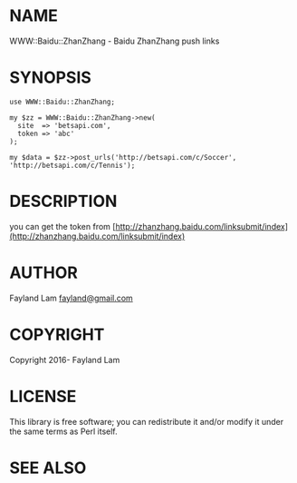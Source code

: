 # NAME

WWW::Baidu::ZhanZhang - Baidu ZhanZhang push links

# SYNOPSIS

    use WWW::Baidu::ZhanZhang;

    my $zz = WWW::Baidu::ZhanZhang->new(
      site  => 'betsapi.com',
      token => 'abc'
    );

    my $data = $zz->post_urls('http://betsapi.com/c/Soccer', 'http://betsapi.com/c/Tennis');

# DESCRIPTION

you can get the token from [http://zhanzhang.baidu.com/linksubmit/index](http://zhanzhang.baidu.com/linksubmit/index)

# AUTHOR

Fayland Lam <fayland@gmail.com>

# COPYRIGHT

Copyright 2016- Fayland Lam

# LICENSE

This library is free software; you can redistribute it and/or modify
it under the same terms as Perl itself.

# SEE ALSO
